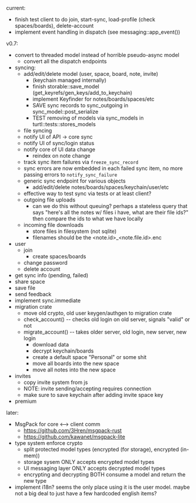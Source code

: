 current:
- finish test client to do join, start-sync, load-profile (check spaces/boards),
  delete-account
- implement event handling in dispatch (see messaging::app_event())

v0.7:
- convert to threaded model instead of horrible pseudo-async model
  - convert all the dispatch endpoints
- syncing:
  - add/edit/delete model (user, space, board, note, invite)
    - (keychain managed internally)
	- finish storable::save_model (get_keyrefs/gen_keys/add_to_keychain)
	- implement Keyfinder for notes/boards/spaces/etc
	- SAVE sync records to sync_outgoing in sync_model::post_serialize
	- TEST removing of models via sync_models in turtl::tests::stores_models
  - file syncing
  - notify UI of API -> core sync
  - notify UI of sync/login status
  - notify core of UI data change
    - reindex on note change
  - track sync item failures via `freeze_sync_record`
  - sync errors are now embedded in each failed sync item, no more passing errors
    to `notify_sync_failure`
  - generic sync endpoint for various objects
    - add/edit/delete notes/boards/spaces/keychain/user/etc
  - effective way to test sync via tests or at least client?
  - outgoing file uploads
    - can we do this without queuing? perhaps a stateless query that says
      "here's all the notes w/ files i have, what are their file ids?"
  	then compare the ids to what we have locally
  - incoming file downloads
    - store files in filesystem (not sqlite)
    - filenames should be the <note.id>_<note.file.id>.enc
- user
  - join
    - create spaces/boards
  - change password
  - delete account
- get sync info (pending, failed)
- share space
- save file
- send feedback
- implement sync.immediate
- migration crate
  - move old crypto, old user keygen/authgen to migration crate
  - check_account() -- checks old login on old server, signals "valid" or not
  - migrate_account() -- takes older server, old login, new server, new login
    - download data
	- decrypt keychain/boards
	- create a default space "Personal" or some shit
	- move all boards into the new space
	- move all notes into the new space
- invites
  - copy invite system from js
  - NOTE: invite sending/accepting requires connection
  - make sure to save keychain after adding invite space key
- premium

later:
- MsgPack for core <--> client comm
  - https://github.com/3Hren/msgpack-rust
  - https://github.com/kawanet/msgpack-lite
- type system enforce crypto
  - split protected model types (encrypted (for storage), encrypted (in-mem))
  - storage sysem ONLY accepts encrypted model types
  - UI messaging layer ONLY accepts decrypted model types
  - encrypting and decrypting BOTH consume a model and return the new type
- implement i18n? seems the only place using it is the user model. maybe not a
  big deal to just have a few hardcoded english items?

